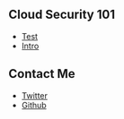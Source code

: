 ## Cloud Security 101
- [Test](https://google.com)
- [Intro](https://mergenhan.github.io/intro.html)

## Contact Me

- [Twitter](https://twitter.com/)
- [Github](https://github.com/mergenhan)

